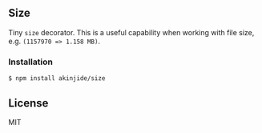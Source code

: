 
## Size

Tiny `size` decorator. This is a useful capability when working with file size, e.g. `(1157970 => 1.158 MB)`.

### Installation

```
$ npm install akinjide/size
```

## License

MIT
